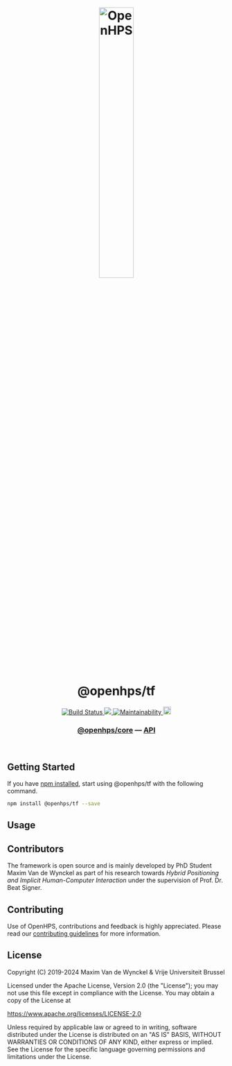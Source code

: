 <h1 align="center">
  <img alt="OpenHPS" src="https://openhps.org/images/logo_text-512.png" width="40%" /><br />
  @openhps/tf
</h1>
<p align="center">
    <a href="https://github.com/OpenHPS/openhps-tf/actions/workflows/main.yml" target="_blank">
        <img alt="Build Status" src="https://github.com/OpenHPS/openhps-tf/actions/workflows/main.yml/badge.svg">
    </a>
    <a href="https://codecov.io/gh/OpenHPS/openhps-tf">
        <img src="https://codecov.io/gh/OpenHPS/openhps-rf/branch/master/graph/badge.svg"/>
    </a>
    <a href="https://codeclimate.com/github/OpenHPS/openhps-tf/" target="_blank">
        <img alt="Maintainability" src="https://img.shields.io/codeclimate/maintainability/OpenHPS/openhps-tf">
    </a>
    <a href="https://badge.fury.io/js/@openhps%2Ftf">
        <img src="https://badge.fury.io/js/@openhps%2Ftf.svg" alt="npm version" height="18">
    </a>
</p>

<h3 align="center">
    <a href="https://github.com/OpenHPS/openhps-core">@openhps/core</a> &mdash; <a href="https://openhps.org/docs/tf">API</a>
</h3>

<br />

## Getting Started
If you have [npm installed](https://www.npmjs.com/get-npm), start using @openhps/tf with the following command.
```bash
npm install @openhps/tf --save
```

## Usage


## Contributors
The framework is open source and is mainly developed by PhD Student Maxim Van de Wynckel as part of his research towards *Hybrid Positioning and Implicit Human-Computer Interaction* under the supervision of Prof. Dr. Beat Signer.

## Contributing
Use of OpenHPS, contributions and feedback is highly appreciated. Please read our [contributing guidelines](CONTRIBUTING.md) for more information.

## License
Copyright (C) 2019-2024 Maxim Van de Wynckel & Vrije Universiteit Brussel

Licensed under the Apache License, Version 2.0 (the "License"); you may not use this file except in compliance with the License. You may obtain a copy of the License at

https://www.apache.org/licenses/LICENSE-2.0

Unless required by applicable law or agreed to in writing, software distributed under the License is distributed on an "AS IS" BASIS, WITHOUT WARRANTIES OR CONDITIONS OF ANY KIND, either express or implied. See the License for the specific language governing permissions and limitations under the License.